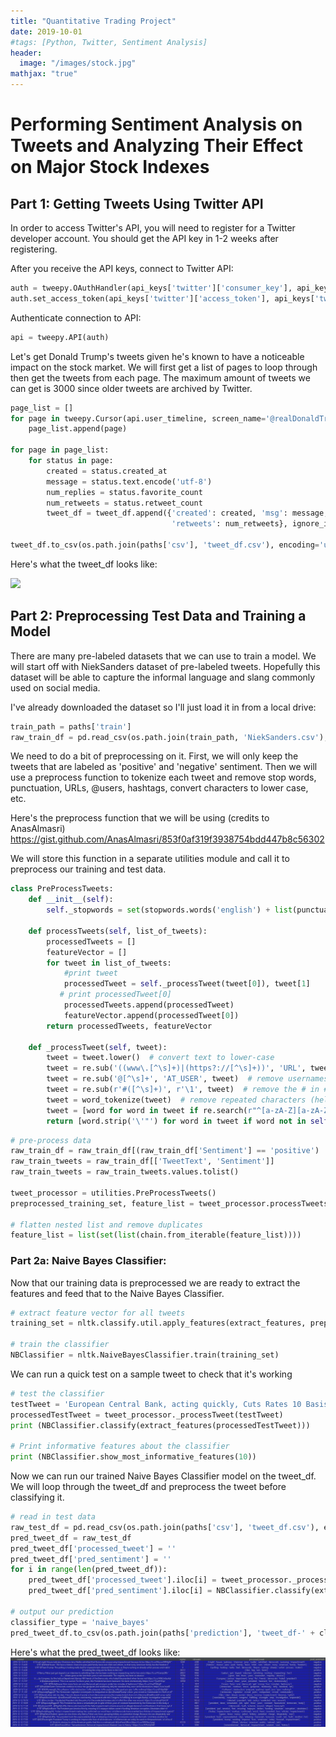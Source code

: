 ```yaml
---
title: "Quantitative Trading Project"
date: 2019-10-01
#tags: [Python, Twitter, Sentiment Analysis]
header:
  image: "/images/stock.jpg"
mathjax: "true"
---
```


# Performing Sentiment Analysis on Tweets and Analyzing Their Effect on Major Stock Indexes

## Part 1: Getting Tweets Using Twitter API

In order to access Twitter's API, you will need to register for a Twitter developer account. You should get the API key in 1-2 weeks after registering.

After you receive the API keys, connect to Twitter API:

```python
auth = tweepy.OAuthHandler(api_keys['twitter']['consumer_key'], api_keys['twitter']['consumer_secret'])
auth.set_access_token(api_keys['twitter']['access_token'], api_keys['twitter']['access_token_secret'])
```

Authenticate connection to API:

```python
api = tweepy.API(auth)
```

Let's get Donald Trump's tweets given he's known to have a noticeable impact on the stock market. 
We will first get a list of pages to loop through then get the tweets from each page. The maximum amount of tweets we can get is 3000 since older tweets are archived by Twitter.

```python
page_list = []
for page in tweepy.Cursor(api.user_timeline, screen_name='@realDonaldTrump', count=200).pages(16):
    page_list.append(page)

for page in page_list:
    for status in page:
        created = status.created_at
        message = status.text.encode('utf-8')
        num_replies = status.favorite_count
        num_retweets = status.retweet_count
        tweet_df = tweet_df.append({'created': created, 'msg': message, 'replies': num_replies,
                                    'retweets': num_retweets}, ignore_index=True)

tweet_df.to_csv(os.path.join(paths['csv'], 'tweet_df.csv'), encoding='utf-8', index=False)```
````



Here's what the tweet_df looks like:

[![](/assets/images/tweet_sentiment/tweet_df.JPG)](/assets/images/tweet_sentiment/tweet_df.JPG)


## Part 2: Preprocessing Test Data and Training a Model

There are many pre-labeled datasets that we can use to train a model. We will start off with NiekSanders dataset of pre-labeled tweets. Hopefully this dataset will be able to capture the informal language and slang commonly used on social media. 

I've already downloaded the dataset so I'll just load it in from a local drive:

```python
train_path = paths['train']
raw_train_df = pd.read_csv(os.path.join(train_path, 'NiekSanders.csv'), encoding='ISO-8859-1')
```

We need to do a bit of preprocessing on it. First, we will only keep the tweets that are labeled as 'positive' and 'negative' sentiment. Then we will use a preprocess function to tokenize each tweet and remove stop words, punctuation, URLs, @users, hashtags, convert characters to lower case, etc. 

Here's the preprocess function that we will be using (credits to AnasAlmasri)
https://gist.github.com/AnasAlmasri/853f0af319f3938754bdd447b8c56302

We will store this function in a separate utilities module and call it to preprocess our training and test data.

```python
class PreProcessTweets:
    def __init__(self):
        self._stopwords = set(stopwords.words('english') + list(punctuation) + ['AT_USER', 'URL'])

    def processTweets(self, list_of_tweets):
        processedTweets = []
        featureVector = []
        for tweet in list_of_tweets:
            #print tweet
            processedTweet = self._processTweet(tweet[0]), tweet[1]
           # print processedTweet[0]
            processedTweets.append(processedTweet)
            featureVector.append(processedTweet[0])
        return processedTweets, featureVector

    def _processTweet(self, tweet):
        tweet = tweet.lower()  # convert text to lower-case
        tweet = re.sub('((www\.[^\s]+)|(https?://[^\s]+))', 'URL', tweet)  # remove URLs
        tweet = re.sub('@[^\s]+', 'AT_USER', tweet)  # remove usernames
        tweet = re.sub(r'#([^\s]+)', r'\1', tweet)  # remove the # in #hashtag
        tweet = word_tokenize(tweet)  # remove repeated characters (helloooooooo into hello)
        tweet = [word for word in tweet if re.search(r"^[a-zA-Z][a-zA-Z0-9]*$", word) is not None]  # remove words that doesn't start with alphabet
        return [word.strip('\'"') for word in tweet if word not in self._stopwords and len(word) > 2]
```



```python
# pre-process data
raw_train_df = raw_train_df[(raw_train_df['Sentiment'] == 'positive') | (raw_train_df['Sentiment'] == 'negative')]
raw_train_tweets = raw_train_df[['TweetText', 'Sentiment']]
raw_train_tweets = raw_train_tweets.values.tolist()

tweet_processor = utilities.PreProcessTweets()
preprocessed_training_set, feature_list = tweet_processor.processTweets(raw_train_tweets)

# flatten nested list and remove duplicates
feature_list = list(set(list(chain.from_iterable(feature_list))))
```


### Part 2a: Naive Bayes Classifier:


Now that our training data is preprocessed we are ready to extract the features and feed that to the Naive Bayes Classifier.

```python
# extract feature vector for all tweets
training_set = nltk.classify.util.apply_features(extract_features, preprocessed_training_set)

# train the classifier
NBClassifier = nltk.NaiveBayesClassifier.train(training_set)
```


We can run a quick test on a sample tweet to check that it's working

```python
# test the classifier
testTweet = 'European Central Bank, acting quickly, Cuts Rates 10 Basis Points. They are trying, and succeeding, in depreciatingâ€¦ https://t.co/VtA2cMv6fm'
processedTestTweet = tweet_processor._processTweet(testTweet)
print (NBClassifier.classify(extract_features(processedTestTweet)))

# Print informative features about the classifier
print (NBClassifier.show_most_informative_features(10))
```


Now we can run our trained Naive Bayes Classifier model on the tweet_df. We will loop through the tweet_df and preprocess the tweet before classifying it.

```python
# read in test data
raw_test_df = pd.read_csv(os.path.join(paths['csv'], 'tweet_df.csv'), encoding='ISO-8859-1')
pred_tweet_df = raw_test_df
pred_tweet_df['processed_tweet'] = ''
pred_tweet_df['pred_sentiment'] = ''
for i in range(len(pred_tweet_df)):
    pred_tweet_df['processed_tweet'].iloc[i] = tweet_processor._processTweet(pred_tweet_df['msg'].iloc[i])
    pred_tweet_df['pred_sentiment'].iloc[i] = NBClassifier.classify(extract_features(pred_tweet_df['processed_tweet'].iloc[i]))

# output our prediction 
classifier_type = 'naive_bayes'
pred_tweet_df.to_csv(os.path.join(paths['prediction'], 'tweet_df-' + classifier_type + '.csv'), encoding='utf-8', index=False)
```

Here's what the pred_tweet_df looks like:
[![](/assets/images/tweet_sentiment/NB_pred_tweet_df.JPG)](/assets/images/tweet_sentiment/NB_pred_tweet_df.JPG)













